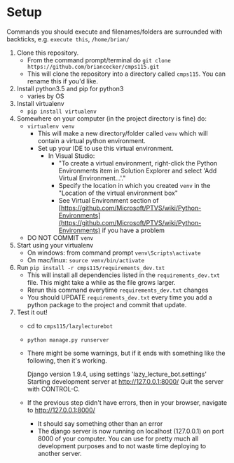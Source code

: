 # Setup
Commands you should execute and filenames/folders are surrounded with backticks, e.g. `execute this`, `/home/brian/`

1. Clone this repository.
    - From the command prompt/terminal do `git clone https://github.com/briancecker/cmps115.git`
    - This will clone the repository into a directory called `cmps115`. You can rename this if you'd like.
2. Install python3.5 and pip for python3
    - varies by OS
3. Install virtualenv
    - `pip install virtualenv`
4. Somewhere on your computer (in the project directory is fine) do:
    - `virtualenv venv`
        - This will make a new directory/folder called `venv` which will contain a virtual python environment. 
        - Set up your IDE to use this virtual environment.
            - In Visual Studio: 
                - "To create a virtual environment, right-click the Python Environments item in Solution Explorer and select 'Add Virtual Environment...'."
                - Specify the location in which you created `venv` in the "Location of the virtual environment box"
                - See Virtual Environment section of 
                [https://github.com/Microsoft/PTVS/wiki/Python-Environments](https://github.com/Microsoft/PTVS/wiki/Python-Environments) if you have a problem
    - DO NOT COMMIT `venv`
5. Start using your virtualenv
    - On windows: from command prompt `venv\Scripts\activate`
    - On mac/linux: `source venv/bin/activate`
6. Run `pip install -r cmps115/requirements_dev.txt`
    - This will install all dependencies listed in the `requirements_dev.txt` file. This might take a while as the file grows larger.
    - Rerun this command everytime `requirements_dev.txt` changes
    - You should UPDATE `requirements_dev.txt` every time you add a python package to the project and commit that update.
7. Test it out!
    - cd to `cmps115/lazylecturebot`
    - `python manage.py runserver`
    - There might be some warnings, but if it ends with something like the following, then it's working.
   
        Django version 1.9.4, using settings 'lazy_lecture_bot.settings'
        Starting development server at http://127.0.0.1:8000/
        Quit the server with CONTROL-C.
    - If the previous step didn't have errors, then in your browser, navigate to http://127.0.0.1:8000/
        - It should say something other than an error
        - The django server is now running on localhost (127.0.0.1) on port 8000 of your computer. You can use 
        for pretty much all development purposes and to not waste time deploying to another server.
     

